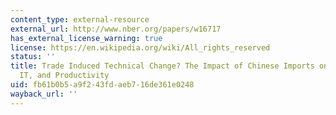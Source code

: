 ```yaml
---
content_type: external-resource
external_url: http://www.nber.org/papers/w16717
has_external_license_warning: true
license: https://en.wikipedia.org/wiki/All_rights_reserved
status: ''
title: Trade Induced Technical Change? The Impact of Chinese Imports on Innovation,
  IT, and Productivity
uid: fb61b0b5-a9f2-43fd-aeb7-16de361e0248
wayback_url: ''
---
```

